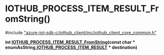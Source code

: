 # IOTHUB_PROCESS_ITEM_RESULT_FromString()

\#include ["azure-iot-sdk-c/iothub_client/inc/iothub_client_core_common.h"](../iot-c-ref-iothub-client-core-common-h.md)  

**int [IOTHUB_PROCESS_ITEM_RESULT_FromString](#iothub__client__core__common_8h_1a1e4d9027818b9826b22e197b9af5ba3f)(const char * enumAsString,[IOTHUB_PROCESS_ITEM_RESULT](#iothub__client__core__common_8h_1a1c59ec938ea9a22120ddcaf35555bdf5) * destination)**

